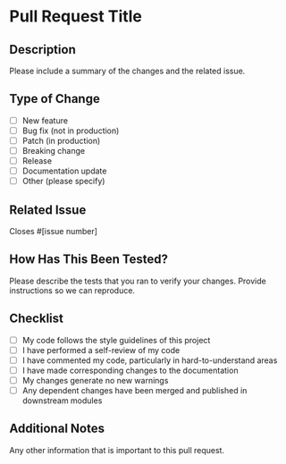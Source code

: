 # Pull Request Title

## Description
Please include a summary of the changes and the related issue. 

## Type of Change
- [ ] New feature
- [ ] Bug fix (not in production)
- [ ] Patch (in production)
- [ ] Breaking change
- [ ] Release
- [ ] Documentation update
- [ ] Other (please specify)

## Related Issue
Closes #[issue number]

## How Has This Been Tested?
Please describe the tests that you ran to verify your changes. Provide instructions so we can reproduce.

## Checklist
- [ ] My code follows the style guidelines of this project
- [ ] I have performed a self-review of my code
- [ ] I have commented my code, particularly in hard-to-understand areas
- [ ] I have made corresponding changes to the documentation
- [ ] My changes generate no new warnings
- [ ] Any dependent changes have been merged and published in downstream modules

## Additional Notes
Any other information that is important to this pull request.
